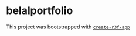 # belalportfolio

This project was bootstrapped with [`create-r3f-app`](https://github.com/RenaudROHLINGER/create-r3f-app)